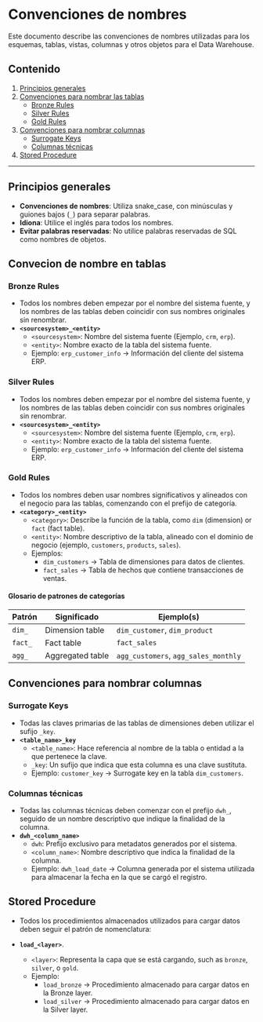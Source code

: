 # **Convenciones de nombres**

Este documento describe las convenciones de nombres utilizadas para los esquemas, tablas, vistas, columnas y otros objetos para el Data Warehouse.

## **Contenido**

1. [Principios generales](#general-principles)
2. [Convenciones para nombrar las tablas](#table-naming-conventions)
   - [Bronze Rules](#bronze-rules)
   - [Silver Rules](#silver-rules)
   - [Gold Rules](#gold-rules)
3. [Convenciones para nombrar columnas](#column-naming-conventions)
   - [Surrogate Keys](#surrogate-keys)
   - [Columnas técnicas](#technical-columns)
4. [Stored Procedure](#stored-procedure-naming-conventions)
---

## **Principios generales**

- **Convenciones de nombres**: Utiliza snake_case, con minúsculas y guiones bajos (`_`) para separar palabras.
- **Idiona**: Utilice el inglés para todos los nombres.
- **Evitar palabras reservadas**: No utilice palabras reservadas de SQL como nombres de objetos.

## **Convecion de nombre en tablas**

### **Bronze Rules**
- Todos los nombres deben empezar por el nombre del sistema fuente, y los nombres de las tablas deben coincidir con sus nombres originales sin renombrar.
- **`<sourcesystem>_<entity>`**  
  - `<sourcesystem>`: Nombre del sistema fuente (Ejemplo, `crm`, `erp`).  
  - `<entity>`: Nombre exacto de la tabla del sistema fuente.  
  - Ejemplo: `erp_customer_info` → Información del cliente del sistema ERP.

### **Silver Rules**
- Todos los nombres deben empezar por el nombre del sistema fuente, y los nombres de las tablas deben coincidir con sus nombres originales sin renombrar.
- **`<sourcesystem>_<entity>`**  
  - `<sourcesystem>`: Nombre del sistema fuente (Ejemplo, `crm`, `erp`).  
  - `<entity>`: Nombre exacto de la tabla del sistema fuente.  
  - Ejemplo: `erp_customer_info` → Información del cliente del sistema ERP.

### **Gold Rules**
- Todos los nombres deben usar nombres significativos y alineados con el negocio para las tablas, comenzando con el prefijo de categoría.
- **`<category>_<entity>`**  
  - `<category>`: Describe la función de la tabla, como `dim` (dimension) or `fact` (fact table).  
  - `<entity>`: Nombre descriptivo de la tabla, alineado con el dominio de negocio (ejemplo, `customers`, `products`, `sales`).  
  - Ejemplos:
    - `dim_customers` → Tabla de dimensiones para datos de clientes.
    - `fact_sales` → Tabla de hechos que contiene transacciones de ventas.

#### **Glosario de patrones de categorías**

| Patrón      | Significado                           | Ejemplo(s)                              |
|-------------|-----------------------------------|-----------------------------------------|
| `dim_`      | Dimension table                  | `dim_customer`, `dim_product`           |
| `fact_`     | Fact table                       | `fact_sales`                            |
| `agg_`      | Aggregated table                 | `agg_customers`, `agg_sales_monthly`    |

## **Convenciones para nombrar columnas**

### **Surrogate Keys**  
- Todas las claves primarias de las tablas de dimensiones deben utilizar el sufijo `_key`.
- **`<table_name>_key`**  
  - `<table_name>`: Hace referencia al nombre de la tabla o entidad a la que pertenece la clave.
  - `_key`: Un sufijo que indica que esta columna es una clave sustituta.
  - Ejemplo: `customer_key` → Surrogate key en la tabla `dim_customers`.
  
### **Columnas técnicas**
- Todas las columnas técnicas deben comenzar con el prefijo `dwh_`, seguido de un nombre descriptivo que indique la finalidad de la columna.
- **`dwh_<column_name>`**  
  - `dwh`: Prefijo exclusivo para metadatos generados por el sistema.
  - `<column_name>`: Nombre descriptivo que indica la finalidad de la columna.
  - Ejemplo: `dwh_load_date` → Columna generada por el sistema utilizada para almacenar la fecha en la que se cargó el registro.
 
## **Stored Procedure**

- Todos los procedimientos almacenados utilizados para cargar datos deben seguir el patrón de nomenclatura:
- **`load_<layer>`**.
  
  - `<layer>`: Representa la capa que se está cargando, such as `bronze`, `silver`, o `gold`.
  - Ejemplo: 
    - `load_bronze` → Procedimiento almacenado para cargar datos en la Bronze layer.
    - `load_silver` → Procedimiento almacenado para cargar datos en la Silver layer.
